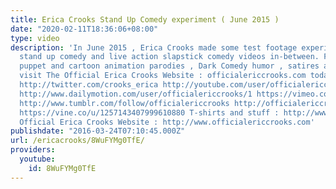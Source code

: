 ```yaml
---
title: Erica Crooks Stand Up Comedy experiment ( June 2015 )
date: "2020-02-11T18:36:06+08:00"
type: video
description: 'In June 2015 , Erica Crooks made some test footage experimenting with
  stand up comedy and live action slapstick comedy videos in-between. For hilarious
  puppet and cartoon animation parodies , Dark Comedy humor , satires and stupid videos
  visit The Official Erica Crooks Website : officialericcrooks.com today ! http://facebook.com/officialericcrooks
  http://twitter.com/crooks_erica http://youtube.com/user/officialericcrooks http://Instagram.com/officialericcrooks/
  http://www.dailymotion.com/user/officialericcrooks/1 https://vimeo.com/officialericcrooks
  http://www.tumblr.com/follow/officialericcrooks http://officialericcrooks.newgrounds.com
  https://vine.co/u/1257143407999610880 T-shirts and stuff : http://www.zazzle.com/officialericcrooks
  Official Erica Crooks Website : http://www.officialericcrooks.com'
publishdate: "2016-03-24T07:10:45.000Z"
url: /ericacrooks/8WuFYMg0TfE/
providers:
  youtube:
    id: 8WuFYMg0TfE
---
```

